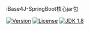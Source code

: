 iBase4J-SpringBoot核心jar包

[![Version](https://img.shields.io/badge/version-1.1.7-brightgreen.svg)](http://search.maven.org/#search%7Cga%7C1%7Ca%3A%22top.ibase4j%22)
[![License](http://img.shields.io/:license-apache-blue.svg "2.0")](http://www.apache.org/licenses/LICENSE-2.0.html)
[![JDK 1.8](https://img.shields.io/badge/JDK-1.8-green.svg "JDK 1.8")]()